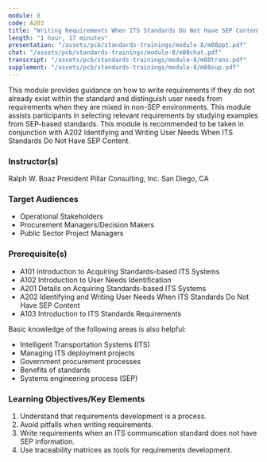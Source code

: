 ```yaml
---
module: 8
code: A203
title: "Writing Requirements When ITS Standards Do Not Have SEP Content"
length: "1 hour, 17 minutes"
presentation: "/assets/pcb/standards-trainings/module-8/m08ppt.pdf"
chat: "/assets/pcb/standards-trainings/module-8/m08chat.pdf"
transcript: "/assets/pcb/standards-trainings/module-8/m08trans.pdf"
supplement: "/assets/pcb/standards-trainings/module-8/m08sup.pdf"
---
```

This module provides guidance on how to write requirements if they do not already exist within the standard and distinguish user needs from requirements when they are mixed in non-SEP environments. This module assists participants in selecting relevant requirements by studying examples from SEP-based standards. This module is recommended to be taken in conjunction with A202 Identifying and Writing User Needs When ITS Standards Do Not Have SEP Content.

### Instructor(s)
Ralph W. Boaz
President
Pillar Consulting, Inc.
San Diego, CA

### Target Audiences
* Operational Stakeholders
* Procurement Managers/Decision Makers
* Public Sector Project Managers

### Prerequisite(s)
* A101 Introduction to Acquiring Standards-based ITS Systems
* A102 Introduction to User Needs Identification
* A201 Details on Acquiring Standards-based ITS Systems
* A202 Identifying and Writing User Needs When ITS Standards Do Not Have SEP Content
* A103 Introduction to ITS Standards Requirements

Basic knowledge of the following areas is also helpful:
* Intelligent Transportation Systems (ITS)
* Managing ITS deployment projects
* Government procurement processes
* Benefits of standards
* Systems engineering process (SEP)

### Learning Objectives/Key Elements
1. Understand that requirements development is a process.
2. Avoid pitfalls when writing requirements.
3. Write requirements when an ITS communication standard does not have SEP information.
4. Use traceability matrices as tools for requirements development.